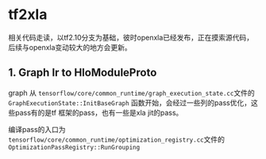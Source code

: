 # tf2xla
相关代码走读，以tf2.10分支为基础，彼时openxla已经发布，正在摸索源代码，后续与openxla变动较大的地方会更新。

## 1. Graph Ir to HloModuleProto
graph 从 `tensorflow/core/common_runtime/graph_execution_state.cc`文件的 `GraphExecutionState::InitBaseGraph` 函数开始，会经过一些列的pass优化，这些pass有的是tf 框架的pass，也有一些是xla jit的pass。

编译pass的入口为`tensorflow/core/common_runtime/optimization_registry.cc`文件的`OptimizationPassRegistry::RunGrouping`
